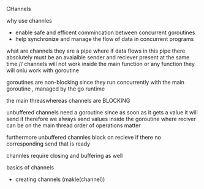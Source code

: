 CHannels 

why use channles
- enable safe and efficent commincation between concurrent goroutines
- help synchronize and manage the flow of data in concurrent programs 

what are channels 
they are a pipe where if data flows in this pipe there absolutely must be 
an avaialble sender and reciever present at the same time
// channels will not work inside the main function or any function they will onlu work with goroutine

goroutines are non-blocking since they run concurrently with the main goroutine , managed by the go runtime

the main threaswhereas channels are BLOCKING

unbuffered channels need a goroutine since as soon as it gets a value it will send it
therefore we always send values inside the goroutine where reciver can be on the main thread
order of operations matter

furthermore unbuffered channles block on recieve if there no corresponding send that is ready

channles require closing and buffering as well

basics of channels 
- creating channels (makle(channel))